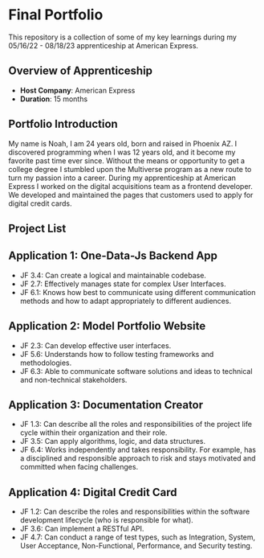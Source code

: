 # Final Portfolio

This repository is a collection of some of my key learnings during my 05/16/22 - 08/18/23 apprenticeship at American Express.

## Overview of Apprenticeship
- **Host Company**: American Express
- **Duration**: 15 months

## Portfolio Introduction
My name is Noah, I am 24 years old, born and raised in Phoenix AZ. I discovered programming when I was 12 years old, and it become my favorite past time ever since. Without the means or opportunity to get a college degree I stumbled upon the Multiverse program as a new route to turn my passion into a career.
During my apprenticeship at American Express I worked on the digital acquisitions team as a frontend developer. We developed and maintained the pages that customers used to apply for digital credit cards.

## Project List

## Application 1: One-Data-Js Backend App
- JF 3.4: Can create a logical and maintainable codebase.
- JF 2.7: Effectively manages state for complex User Interfaces.
- JF 6.1: Knows how best to communicate using different communication methods and how to adapt appropriately to different audiences.

## Application 2: Model Portfolio Website
- JF 2.3: Can develop effective user interfaces.
- JF 5.6: Understands how to follow testing frameworks and methodologies.
- JF 6.3: Able to communicate software solutions and ideas to technical and non-technical stakeholders.

## Application 3: Documentation Creator
- JF 1.3: Can describe all the roles and responsibilities of the project life cycle within their organization and their role.
- JF 3.5: Can apply algorithms, logic, and data structures.
- JF 6.4: Works independently and takes responsibility. For example, has a disciplined and responsible approach to risk and stays motivated and committed when facing challenges.

## Application 4: Digital Credit Card
- JF 1.2: Can describe the roles and responsibilities within the software development lifecycle (who is responsible for what).
- JF 3.6: Can implement a RESTful API.
- JF 4.7: Can conduct a range of test types, such as Integration, System, User Acceptance, Non-Functional, Performance, and Security testing.
